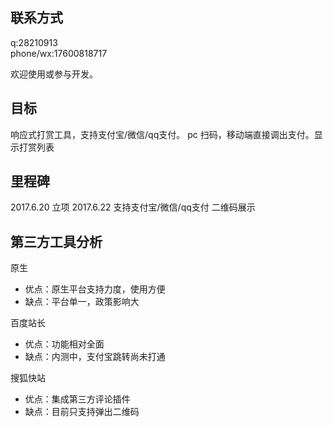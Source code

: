 ## 联系方式   
q:28210913  
phone/wx:17600818717  

欢迎使用或参与开发。

## 目标
响应式打赏工具，支持支付宝/微信/qq支付。 pc 扫码，移动端直接调出支付。显示打赏列表

## 里程碑
2017.6.20 立项
2017.6.22 支持支付宝/微信/qq支付 二维码展示



## 第三方工具分析
原生
* 优点：原生平台支持力度，使用方便
* 缺点：平台单一，政策影响大  

百度站长
* 优点：功能相对全面
* 缺点：内测中，支付宝跳转尚未打通  

搜狐快站
* 优点：集成第三方评论插件
* 缺点：目前只支持弹出二维码


